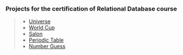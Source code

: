 ### Projects for the certification of Relational Database course
>- [Universe](https://github.com/vsonap/FCC/tree/main/Relational%20Database/Universe)
>- [World Cup](https://github.com/vsonap/FCC/tree/main/Relational%20Database/worldcup)
>- [Salon](https://github.com/vsonap/FCC/tree/main/Relational%20Database/Salon)
>- [Periodic Table](https://github.com/vsonap/FCC/tree/main/Relational%20Database/periodic%20table)
>- [Number Guess](https://github.com/vsonap/FCC/tree/main/Relational%20Database/Number_Guess)
